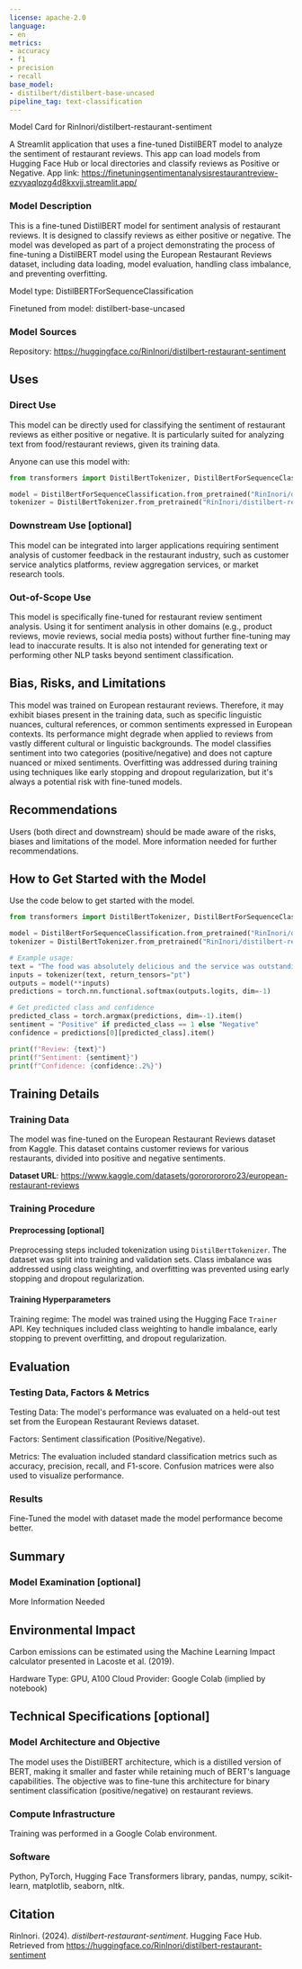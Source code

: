 ```yaml
---
license: apache-2.0
language:
- en
metrics:
- accuracy
- f1
- precision
- recall
base_model:
- distilbert/distilbert-base-uncased
pipeline_tag: text-classification
---
```

Model Card for RinInori/distilbert-restaurant-sentiment

A Streamlit application that uses a fine-tuned DistilBERT model to analyze the sentiment of restaurant reviews. This app can load models from Hugging Face Hub or local directories and classify reviews as Positive or Negative. App link: https://finetuningsentimentanalysisrestaurantreview-ezvyaqlpzg4d8kxvjj.streamlit.app/

### Model Description
This is a fine-tuned DistilBERT model for sentiment analysis of restaurant reviews. 
It is designed to classify reviews as either positive or negative. The model was developed as part of a project demonstrating the process of fine-tuning a DistilBERT model using the European Restaurant Reviews dataset, including data loading, model evaluation, handling class imbalance, and preventing overfitting.

Model type: DistilBERTForSequenceClassification

Finetuned from model: distilbert-base-uncased

### Model Sources
Repository: https://huggingface.co/RinInori/distilbert-restaurant-sentiment

## Uses

### Direct Use
This model can be directly used for classifying the sentiment of restaurant reviews as either positive or negative. 
It is particularly suited for analyzing text from food/restaurant reviews, given its training data.

Anyone can use this model with:
```python
from transformers import DistilBertTokenizer, DistilBertForSequenceClassification

model = DistilBertForSequenceClassification.from_pretrained("RinInori/distilbert-restaurant-sentiment")
tokenizer = DistilBertTokenizer.from_pretrained("RinInori/distilbert-restaurant-sentiment" )
```

### Downstream Use [optional]
This model can be integrated into larger applications requiring sentiment analysis of customer feedback in the restaurant industry, such as customer service analytics platforms, review aggregation services, or market research tools.

### Out-of-Scope Use
This model is specifically fine-tuned for restaurant review sentiment analysis. Using it for sentiment analysis in other domains (e.g., product reviews, movie reviews, social media posts) without further fine-tuning may lead to inaccurate results. It is also not intended for generating text or performing other NLP tasks beyond sentiment classification.

## Bias, Risks, and Limitations
This model was trained on European restaurant reviews. Therefore, it may exhibit biases present in the training data, such as specific linguistic nuances, cultural references, or common sentiments expressed in European contexts. Its performance might degrade when applied to reviews from vastly different cultural or linguistic backgrounds. The model classifies sentiment into two categories (positive/negative) and does not capture nuanced or mixed sentiments. Overfitting was addressed during training using techniques like early stopping and dropout regularization, but it's always a potential risk with fine-tuned models.

## Recommendations
Users (both direct and downstream) should be made aware of the risks, biases and limitations of the model. More information needed for further recommendations.

## How to Get Started with the Model
Use the code below to get started with the model.

```python
from transformers import DistilBertTokenizer, DistilBertForSequenceClassification

model = DistilBertForSequenceClassification.from_pretrained("RinInori/distilbert-restaurant-sentiment")
tokenizer = DistilBertTokenizer.from_pretrained("RinInori/distilbert-restaurant-sentiment")

# Example usage:
text = "The food was absolutely delicious and the service was outstanding!"
inputs = tokenizer(text, return_tensors="pt")
outputs = model(**inputs)
predictions = torch.nn.functional.softmax(outputs.logits, dim=-1)

# Get predicted class and confidence
predicted_class = torch.argmax(predictions, dim=-1).item()
sentiment = "Positive" if predicted_class == 1 else "Negative"
confidence = predictions[0][predicted_class].item()

print(f"Review: {text}")
print(f"Sentiment: {sentiment}")
print(f"Confidence: {confidence:.2%}")
```

## Training Details

### Training Data
The model was fine-tuned on the European Restaurant Reviews dataset from Kaggle. This dataset contains customer reviews for various restaurants, divided into positive and negative sentiments.

**Dataset URL**: https://www.kaggle.com/datasets/gorororororo23/european-restaurant-reviews

### Training Procedure

#### Preprocessing [optional]
Preprocessing steps included tokenization using `DistilBertTokenizer`. The dataset was split into training and validation sets. Class imbalance was addressed using class weighting, and overfitting was prevented using early stopping and dropout regularization.

#### Training Hyperparameters
Training regime: The model was trained using the Hugging Face `Trainer` API. Key techniques included class weighting to handle imbalance, early stopping to prevent overfitting, and dropout regularization.

## Evaluation

### Testing Data, Factors & Metrics
Testing Data: The model's performance was evaluated on a held-out test set from the European Restaurant Reviews dataset.

Factors: Sentiment classification (Positive/Negative).

Metrics: The evaluation included standard classification metrics such as accuracy, precision, recall, and F1-score. 
Confusion matrices were also used to visualize performance.

### Results
Fine-Tuned the model with dataset made the model performance become better.

## Summary

### Model Examination [optional]
More Information Needed

## Environmental Impact
Carbon emissions can be estimated using the Machine Learning Impact calculator presented in Lacoste et al. (2019).

Hardware Type: GPU, A100
Cloud Provider: Google Colab (implied by notebook)

## Technical Specifications [optional]

### Model Architecture and Objective
The model uses the DistilBERT architecture, which is a distilled version of BERT, making it smaller and faster while retaining much of BERT's language capabilities. 
The objective was to fine-tune this architecture for binary sentiment classification (positive/negative) on restaurant reviews.

### Compute Infrastructure
Training was performed in a Google Colab environment.

### Software
Python, PyTorch, Hugging Face Transformers library, pandas, numpy, scikit-learn, matplotlib, seaborn, nltk.

## Citation 
RinInori. (2024). *distilbert-restaurant-sentiment*. Hugging Face Hub. Retrieved from https://huggingface.co/RinInori/distilbert-restaurant-sentiment

